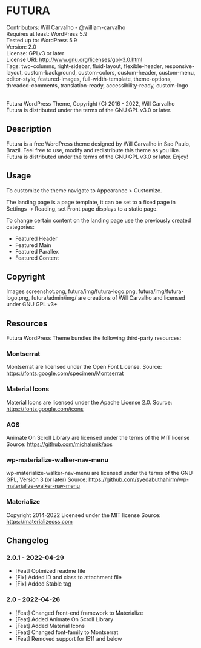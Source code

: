 # FUTURA
Contributors: Will Carvalho - @william-carvalho <br />
Requires at least: WordPress 5.9 <br />
Tested up to: WordPress 5.9 <br />
Version: 2.0 <br />
License: GPLv3 or later <br />
License URI: http://www.gnu.org/licenses/gpl-3.0.html <br />
Tags: two-columns, right-sidebar, fluid-layout, flexible-header, responsive-layout, custom-background, custom-colors, custom-header, custom-menu, editor-style, featured-images, full-width-template, theme-options, threaded-comments, translation-ready, accessibility-ready, custom-logo <br /> <br />

Futura WordPress Theme, Copyright (C) 2016 - 2022, Will Carvalho <br />
Futura is distributed under the terms of the GNU GPL v3.0 or later.

## Description
Futura is a free WordPress theme designed by Will Carvalho in Sao Paulo, Brazil.
Feel free to use, modify and redistribute this theme as you like.
Futura is distributed under the terms of the GNU GPL v3.0 or later.
Enjoy!

## Usage
To customize the theme navigate to Appearance > Customize.

The landing page is a page template, it can be set to a fixed page in Settings -> Reading, set Front page displays to a static page.

To change certain content on the landing page use the previously created categories:
- Featured Header
- Featured Main
- Featured Parallex
- Featured Content

## Copyright
Images screenshot.png, futura/img/futura-logo.png, futura/img/futura-logo.png, futura/admin/img/ are creations of Will Carvalho and licensed under GNU GPL v3+

## Resources
Futura WordPress Theme bundles the following third-party resources:

### Montserrat
Montserrat are licensed under the Open Font License.
Source: https://fonts.google.com/specimen/Montserrat

### Material Icons
Material Icons are licensed under the  Apache License 2.0.
Source: https://fonts.google.com/icons

### AOS
Animate On Scroll Library are licensed under the terms of the MIT license
Source: https://github.com/michalsnik/aos

### wp-materialize-walker-nav-menu
wp-materialize-walker-nav-menu are licensed under the terms of the GNU GPL, Version 3 (or later)
Source: https://github.com/syedabuthahirm/wp-materialize-walker-nav-menu

### Materialize
Copyright 2014-2022
Licensed under the MIT license
Source: https://materializecss.com

## Changelog
### 2.0.1 - 2022-04-29
* [Feat] Optmized readme file
* [Fix] Added ID and class to attachment file
* [Fix] Added Stable tag

### 2.0 - 2022-04-26
* [Feat] Changed front-end framework to Materialize
* [Feat] Added Animate On Scroll Library
* [Feat] Added Material Icons
* [Feat] Changed font-family to Montserrat
* [Feat] Removed support for IE11 and below
